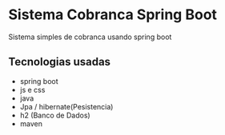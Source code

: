 # Sistema Cobranca Spring Boot
Sistema simples de cobranca usando spring boot 

## Tecnologias usadas
 - spring boot 
 - js e css
 - java
 - Jpa / hibernate(Pesistencia)
 - h2 (Banco de Dados)
 - maven

